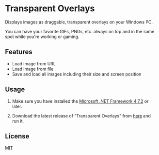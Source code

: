 # Transparent Overlays

Displays images as draggable, transparent overlays on your Windows PC.

You can have your favorite GIFs, PNGs, etc. always on top and in the same spot while you're working or gaming.

## Features
- Load image from URL
- Load image from file
- Save and load all images including their size and screen position

## Usage

1. Make sure you have installed the [Microsoft .NET Framework 4.7.2](https://support.microsoft.com/help/4054531/microsoft-net-framework-4-7-2-web-installer-for-windows) or later.

2. Download the latest release of "Transparent Overlays" from [here](https://github.com/Berny23/transparent-overlays/releases/latest/download/Transparent_Overlays.exe) and run it.

## License
[MIT](https://choosealicense.com/licenses/mit/)
